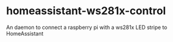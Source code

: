 # homeassistant-ws281x-control
An daemon to connect a raspberry pi with a ws281x LED stripe to HomeAssistant
